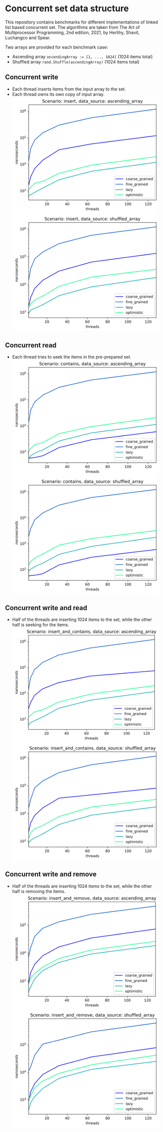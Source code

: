 # Concurrent set data structure 
This repository contains benchmarks for different implementations of linked list based concurrent set. 
The algorithms are taken from The Art of Multiprocessor Programming, 2nd edition, 2021, by Herlihy, Shavit, Luchangco and Spear.

Two arrays are provided for each benchmark case:

- Ascending array `ascendingArray := [1, ..., 1024]` (1024 items total)
- Shuffled array `rand.Shuffle(ascendingArray)` (1024 items total)

## Concurrent write
- Each thread inserts items from the input array to the set.
- Each thread owns its own copy of input array.
![](report/insert_ascending_array.svg)
![](report/insert_shuffled_array.svg)

## Concurrent read 
- Each thread tries to seek the items in the pre-prepared set.
![](report/contains_ascending_array.svg)
![](report/contains_shuffled_array.svg)
  
## Concurrent write and read
- Half of the threads are inserting 1024 items to the set, while the other half is seeking for the items.
![](report/insert_and_contains_ascending_array.svg)
![](report/insert_and_contains_shuffled_array.svg)

## Concurrent write and remove
- Half of the threads are inserting 1024 items to the set, while the other half is removing the items.
  ![](report/insert_and_remove_ascending_array.svg)
  ![](report/insert_and_remove_shuffled_array.svg)
